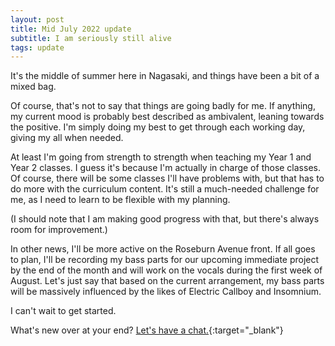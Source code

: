 ```yaml
---
layout: post
title: Mid July 2022 update
subtitle: I am seriously still alive
tags: update
---
```


It's the middle of summer here in Nagasaki, and things have been a bit of a mixed bag.

Of course, that's not to say that things are going badly for me. If anything, my current mood is probably best described as ambivalent, leaning towards the positive. I'm simply doing my best to get through each working day, giving my all when needed.

At least I'm going from strength to strength when teaching my Year 1 and Year 2 classes. I guess it's because I'm actually in charge of those classes. Of course, there will be some classes I'll have problems with, but that has to do more with the curriculum content. It's still a much-needed challenge for me, as I need to learn to be flexible with my planning.

(I should note that I am making good progress with that, but there's always room for improvement.)

In other news, I'll be more active on the Roseburn Avenue front. If all goes to plan, I'll be recording my bass parts for our upcoming immediate project by the end of the month and will work on the vocals during the first week of August. Let's just say that based on the current arrangement, my bass parts will be massively influenced by the likes of Electric Callboy and Insomnium.

I can't wait to get started.

What's new over at your end? [Let's have a chat.](https://twitter.com/RBurn_Ave_Zach/status/1549623492210921473){:target="_blank"}
